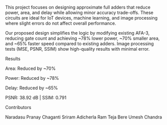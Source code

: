 This project focuses on designing approximate full adders that reduce power, area, and delay while allowing minor accuracy trade-offs. These circuits are ideal for IoT devices, machine learning, and image processing where slight errors do not affect overall performance.

Our proposed design simplifies the logic by modifying existing AFA-3, reducing gate count and achieving ~78% lower power, ~70% smaller area, and ~65% faster speed compared to existing adders. Image processing tests (MSE, PSNR, SSIM) show high-quality results with minimal error.

Results

Area: Reduced by ~70%

Power: Reduced by ~78%

Delay: Reduced by ~65%

PSNR: 38.92 dB | SSIM: 0.791

Contributors

Naradasu Pranay
Chaganti Sriram
Adicherla Ram Teja
Bere Umesh Chandra

